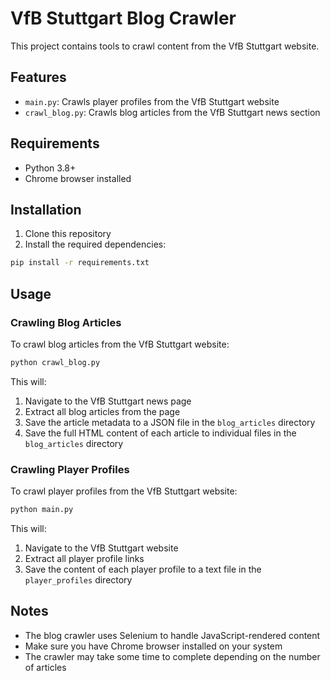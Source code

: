 # VfB Stuttgart Blog Crawler

This project contains tools to crawl content from the VfB Stuttgart website.

## Features

- `main.py`: Crawls player profiles from the VfB Stuttgart website
- `crawl_blog.py`: Crawls blog articles from the VfB Stuttgart news section

## Requirements

- Python 3.8+
- Chrome browser installed

## Installation

1. Clone this repository
2. Install the required dependencies:

```bash
pip install -r requirements.txt
```

## Usage

### Crawling Blog Articles

To crawl blog articles from the VfB Stuttgart website:

```bash
python crawl_blog.py
```

This will:
1. Navigate to the VfB Stuttgart news page
2. Extract all blog articles from the page
3. Save the article metadata to a JSON file in the `blog_articles` directory
4. Save the full HTML content of each article to individual files in the `blog_articles` directory

### Crawling Player Profiles

To crawl player profiles from the VfB Stuttgart website:

```bash
python main.py
```

This will:
1. Navigate to the VfB Stuttgart website
2. Extract all player profile links
3. Save the content of each player profile to a text file in the `player_profiles` directory

## Notes

- The blog crawler uses Selenium to handle JavaScript-rendered content
- Make sure you have Chrome browser installed on your system
- The crawler may take some time to complete depending on the number of articles 
